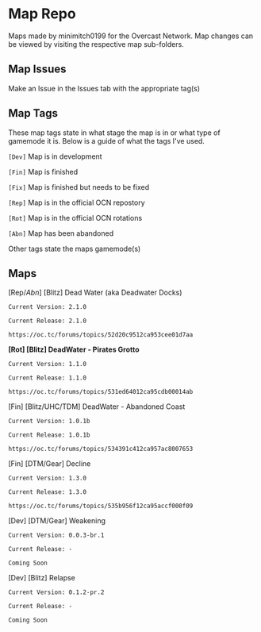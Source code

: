 **Map Repo**
====

Maps made by minimitch0199 for the Overcast Network.
Map changes can be viewed by visiting the respective map sub-folders.

Map Issues
---
Make an Issue in the Issues tab with the appropriate tag(s)

Map Tags
---
These map tags state in what stage the map is in or what type of gamemode it is. Below is a guide of what the tags I've used.

`[Dev]` Map is in development

`[Fin]` Map is finished

`[Fix]` Map is finished but needs to be fixed

`[Rep]` Map is in the official OCN repostory

`[Rot]` Map is in the official OCN rotations

`[Abn]` Map has been abandoned

Other tags state the maps gamemode(s)

Maps
---

[Rep/*Abn*] [Blitz] Dead Water (aka Deadwater Docks)

`Current Version: 2.1.0` 

`Current Release: 2.1.0`

```
https://oc.tc/forums/topics/52d20c9512ca953cee01d7aa
```

**[Rot] [Blitz] DeadWater - Pirates Grotto** 

`Current Version: 1.1.0`

`Current Release: 1.1.0`

```
https://oc.tc/forums/topics/531ed64012ca95cdb00014ab
```

[Fin] [Blitz/UHC/TDM] DeadWater - Abandoned Coast 

`Current Version: 1.0.1b`

`Current Release: 1.0.1b`

```
https://oc.tc/forums/topics/534391c412ca957ac8007653
```

[Fin] [DTM/Gear] Decline 

`Current Version: 1.3.0`

`Current Release: 1.3.0`

```
https://oc.tc/forums/topics/535b956f12ca95accf000f09
```

[Dev] [DTM/Gear] Weakening

`Current Version: 0.0.3-br.1`

`Current Release: -`

```
Coming Soon
```

[Dev] [Blitz] Relapse

`Current Version: 0.1.2-pr.2`

`Current Release: -`

```
Coming Soon
```
